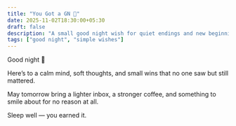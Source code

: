 ```yaml
---
title: "You Got a GN 🌙"
date: 2025-11-02T18:30:00+05:30
draft: false
description: "A small good night wish for quiet endings and new beginnings."
tags: ["good night", "simple wishes"]
---
```


Good night 🌙  

Here’s to a calm mind, soft thoughts, and small wins that no one saw but still mattered.  

May tomorrow bring a lighter inbox, a stronger coffee, and something to smile about for no reason at all.  

Sleep well — you earned it.
